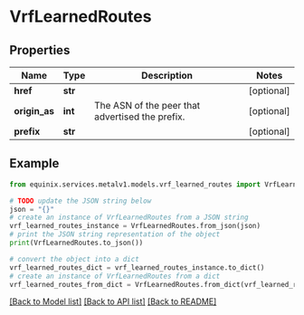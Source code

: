 # VrfLearnedRoutes


## Properties

Name | Type | Description | Notes
------------ | ------------- | ------------- | -------------
**href** | **str** |  | [optional] 
**origin_as** | **int** | The ASN of the peer that advertised the prefix. | [optional] 
**prefix** | **str** |  | [optional] 

## Example

```python
from equinix.services.metalv1.models.vrf_learned_routes import VrfLearnedRoutes

# TODO update the JSON string below
json = "{}"
# create an instance of VrfLearnedRoutes from a JSON string
vrf_learned_routes_instance = VrfLearnedRoutes.from_json(json)
# print the JSON string representation of the object
print(VrfLearnedRoutes.to_json())

# convert the object into a dict
vrf_learned_routes_dict = vrf_learned_routes_instance.to_dict()
# create an instance of VrfLearnedRoutes from a dict
vrf_learned_routes_from_dict = VrfLearnedRoutes.from_dict(vrf_learned_routes_dict)
```
[[Back to Model list]](../README.md#documentation-for-models) [[Back to API list]](../README.md#documentation-for-api-endpoints) [[Back to README]](../README.md)


